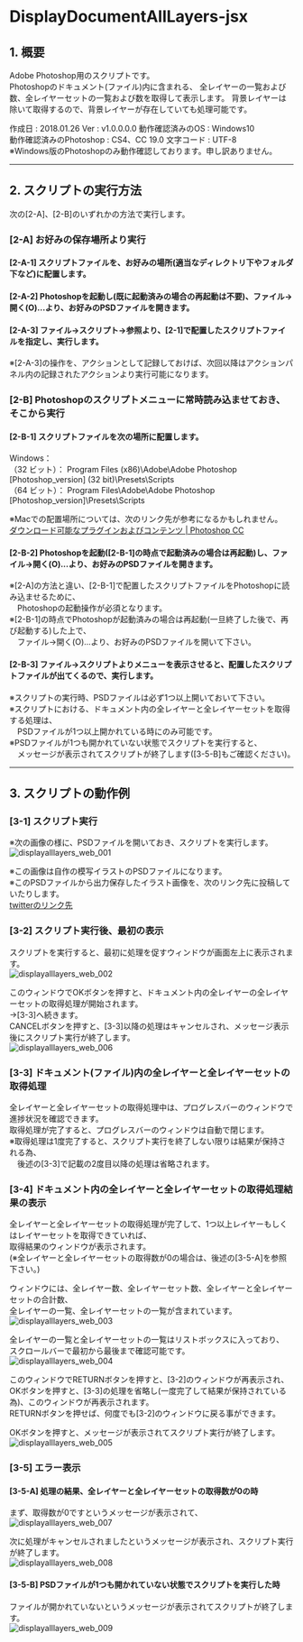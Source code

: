 # DisplayDocumentAllLayers-jsx  

## 1. 概要  
Adobe Photoshop用のスクリプトです。  
Photoshopのドキュメント(ファイル)内に含まれる、
全レイヤーの一覧および数、全レイヤーセットの一覧および数を取得して表示します。
背景レイヤーは除いて取得するので、背景レイヤーが存在していても処理可能です。

作成日 : 2018.01.26
Ver : v1.0.0.0.0 
動作確認済みのOS : Windows10  
動作確認済みのPhotoshop : CS4、CC 19.0
文字コード : UTF-8  
※Windows版のPhotoshopのみ動作確認しております。申し訳ありません。

- - -

## 2. スクリプトの実行方法  
次の[2-A]、[2-B]のいずれかの方法で実行します。

### [2-A] お好みの保存場所より実行

#### [2-A-1] スクリプトファイルを、お好みの場所(適当なディレクトリ下やフォルダ下など)に配置します。  

#### [2-A-2] Photoshopを起動し(既に起動済みの場合の再起動は不要)、ファイル→開く(O)...より、お好みのPSDファイルを開きます。  

#### [2-A-3] ファイル→スクリプト→参照より、[2-1]で配置したスクリプトファイルを指定し、実行します。  
※[2-A-3]の操作を、アクションとして記録しておけば、次回以降はアクションパネル内の記録されたアクションより実行可能になります。

### [2-B] Photoshopのスクリプトメニューに常時読み込ませておき、そこから実行

#### [2-B-1] スクリプトファイルを次の場所に配置します。  
Windows：  
（32 ビット）： Program Files (x86)\Adobe\Adobe Photoshop [Photoshop_version] (32 bit)\Presets\Scripts  
（64 ビット）： Program Files\Adobe\Adobe Photoshop [Photoshop_version]\Presets\Scripts  

※Macでの配置場所については、次のリンク先が参考になるかもしれません。  
[ダウンロード可能なプラグインおよびコンテンツ | Photoshop CC](https://helpx.adobe.com/jp/photoshop/kb/downloadable-plugins-and-content.html# "Adobe")  

#### [2-B-2] Photoshopを起動([2-B-1]の時点で起動済みの場合は再起動)し、ファイル→開く(O)...より、お好みのPSDファイルを開きます。  
※[2-A]の方法と違い、[2-B-1]で配置したスクリプトファイルをPhotoshopに読み込ませるために、  
　Photoshopの起動操作が必須となります。  
※[2-B-1]の時点でPhotoshopが起動済みの場合は再起動(一旦終了した後で、再び起動する)した上で、  
　ファイル→開く(O)...より、お好みのPSDファイルを開いて下さい。

#### [2-B-3] ファイル→スクリプトよりメニューを表示させると、配置したスクリプトファイルが出てくるので、実行します。  

※スクリプトの実行時、PSDファイルは必ず1つ以上開いておいて下さい。  
※スクリプトにおける、ドキュメント内の全レイヤーと全レイヤーセットを取得する処理は、  
　PSDファイルが1つ以上開かれている時にのみ可能です。  
※PSDファイルが1つも開かれていない状態でスクリプトを実行すると、  
　メッセージが表示されてスクリプトが終了します([3-5-B]もご確認ください)。　

- - -  

## 3. スクリプトの動作例  
### [3-1] スクリプト実行  
※次の画像の様に、PSDファイルを開いておき、スクリプトを実行します。  
![displayalllayers_web_001](https://user-images.githubusercontent.com/2978899/35427998-01df12f2-02b0-11e8-8c1b-7d7de5f9fce8.png)  

※この画像は自作の模写イラストのPSDファイルになります。  
※このPSDファイルから出力保存したイラスト画像を、次のリンク先に投稿していたりします。  
[twitterのリンク先](https://twitter.com/KohFlag/status/928910956926615552 "Twitter")  

### [3-2] スクリプト実行後、最初の表示  
スクリプトを実行すると、最初に処理を促すウィンドウが画面左上に表示されます。  
![displayalllayers_web_002](https://user-images.githubusercontent.com/2978899/35428023-229b2378-02b0-11e8-83b4-2996b4fc90a8.png)  

このウィンドウでOKボタンを押すと、ドキュメント内の全レイヤーの全レイヤーセットの取得処理が開始されます。  
→[3-3]へ続きます。  
CANCELボタンを押すと、[3-3]以降の処理はキャンセルされ、メッセージ表示後にスクリプト実行が終了します。  
![displayalllayers_web_006](https://user-images.githubusercontent.com/2978899/35428487-ab6c13ea-02b2-11e8-96f6-2c5fb3f70988.png)  

### [3-3] ドキュメント(ファイル)内の全レイヤーと全レイヤーセットの取得処理  
全レイヤーと全レイヤーセットの取得処理中は、プログレスバーのウィンドウで進捗状況を確認できます。  
取得処理が完了すると、プログレスバーのウィンドウは自動で閉じます。  
※取得処理は1度完了すると、スクリプト実行を終了しない限りは結果が保持される為、  
　後述の[3-3]で記載の2度目以降の処理は省略されます。　

### [3-4] ドキュメント内の全レイヤーと全レイヤーセットの取得処理結果の表示   
全レイヤーと全レイヤーセットの取得処理が完了して、1つ以上レイヤーもしくはレイヤーセットを取得できていれば、  
取得結果のウィンドウが表示されます。  
(※全レイヤーと全レイヤーセットの取得数が0の場合は、後述の[3-5-A]を参照下さい。)   

ウィンドウには、全レイヤー数、全レイヤーセット数、全レイヤーと全レイヤーセットの合計数、  
全レイヤーの一覧、全レイヤーセットの一覧が含まれています。  
![displayalllayers_web_003](https://user-images.githubusercontent.com/2978899/35428463-8cddaef2-02b2-11e8-9ce5-bba16e39b987.png)  

全レイヤーの一覧と全レイヤーセットの一覧はリストボックスに入っており、  
スクロールバーで最初から最後まで確認可能です。  
![displayalllayers_web_004](https://user-images.githubusercontent.com/2978899/35428473-97b8df0e-02b2-11e8-92cd-b9cbe49ef7a8.png)  

このウィンドウでRETURNボタンを押すと、[3-2]のウィンドウが再表示され、  
OKボタンを押すと、[3-3]の処理を省略し(一度完了して結果が保持されている為)、このウィンドウが再表示されます。  
RETURNボタンを押せば、何度でも[3-2]のウィンドウに戻る事ができます。  

OKボタンを押すと、メッセージが表示されてスクリプト実行が終了します。  
![displayalllayers_web_005](https://user-images.githubusercontent.com/2978899/35428479-9e838820-02b2-11e8-9929-57e7e194aba2.png)  

### [3-5] エラー表示  
#### [3-5-A] 処理の結果、全レイヤーと全レイヤーセットの取得数が0の時  
まず、取得数が0ですというメッセージが表示されて、  
![displayalllayers_web_007](https://user-images.githubusercontent.com/2978899/35428493-b0d4145e-02b2-11e8-87e0-874d0e84073d.png)  

次に処理がキャンセルされましたというメッセージが表示され、スクリプト実行が終了します。  
![displayalllayers_web_008](https://user-images.githubusercontent.com/2978899/35428496-b5bb37f4-02b2-11e8-9c12-f6827db5ef5b.png)  

#### [3-5-B] PSDファイルが1つも開かれていない状態でスクリプトを実行した時  
ファイルが開かれていないというメッセージが表示されてスクリプトが終了します。  
![displayalllayers_web_009](https://user-images.githubusercontent.com/2978899/35428504-c550d93a-02b2-11e8-969d-7145f62f11e2.png)  
